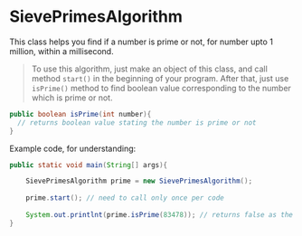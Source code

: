 # SievePrimesAlgorithm

This class helps you find if a number is prime or not, for number upto 1 million, within a millisecond.

> To use this algorithm, just make an object of this class, and call method `start()` in the beginning of your program. After that, just use `isPrime()` method to find boolean value corresponding to the number which is prime or not.

```java
public boolean isPrime(int number){
  // returns boolean value stating the number is prime or not
}
```

Example code, for understanding:
```java
public static void main(String[] args){

  	SievePrimesAlgorithm prime = new SievePrimesAlgorithm();
	
  	prime.start(); // need to call only once per code
	
  	System.out.printlnt(prime.isPrime(83478)); // returns false as the number is not prime
}
```